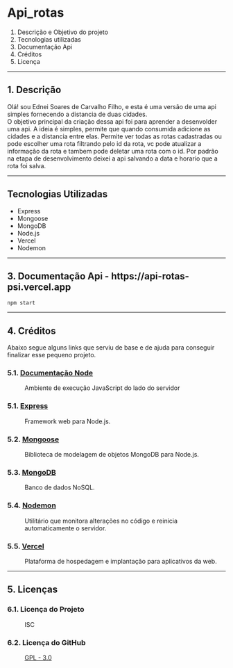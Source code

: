 # Api_rotas

1. Descrição e Objetivo do projeto
2. Tecnologias utilizadas
3. Documentação Api
4. Créditos
5. Licença

<hr>

<h2>1. Descrição </h2>
<p>Olá! sou Ednei Soares de Carvalho Filho, e esta é uma versão de uma api simples fornecendo a distancia de duas cidades. <br>
O objetivo principal da criação dessa api foi para aprender a desenvolder uma api. A ideia é simples, permite que quando consumida adicione as cidades e a distancia entre elas. Permite ver todas as rotas cadastradas ou pode escolher uma rota filtrando pelo id da rota, vc pode atualizar a informação da rota e tambem pode deletar uma rota com o id.
Por padrão na etapa de desenvolvimento deixei a api salvando a data e horario que a rota foi salva.</p>
</div>

<hr>

## Tecnologias Utilizadas

- Express
- Mongoose
- MongoDB
- Node.js
- Vercel
- Nodemon

</div>

<hr>

<h2>3. Documentação Api - https://api-rotas-psi.vercel.app </h2>

</div>

~~~
npm start
~~~

<hr>


<h2>4. Créditos</h2>
<p>Abaixo segue alguns links que serviu de base e de ajuda para conseguir finalizar esse pequeno projeto.</p>
<dl>
  <dt><h3>5.1. <a href="https://nodejs.org/pt-br/docs/"> Documentação Node</a></h3></dt>
  <dd>Ambiente de execução JavaScript do lado do servidor</dd>
  <dt><h3>5.1. <a href="https://expressjs.com/">Express</a></h3></dt>
  <dd>Framework web para Node.js.</dd>
  
  <dt><h3>5.2. <a href="https://mongoosejs.com/">Mongoose</a></h3></dt>
  <dd>Biblioteca de modelagem de objetos MongoDB para Node.js.</dd>
  
  <dt><h3>5.3. <a href="https://www.mongodb.com/">MongoDB</a></h3></dt>
  <dd>Banco de dados NoSQL.</dd>
  
  <dt><h3>5.4. <a href="https://nodemon.io/">Nodemon</a></h3></dt>
  <dd>Utilitário que monitora alterações no código e reinicia automaticamente o servidor.</dd>
  
  <dt><h3>5.5. <a href="https://vercel.com/">Vercel</a></h3></dt>
  <dd>Plataforma de hospedagem e implantação para aplicativos da web.</dd>

</dl>
</div>
      
<hr>

<h2>5. Licenças</h2>
<dl>
  <dt><h3>6.1. Licença do Projeto</h3></dt>
    <dd>ISC</dd>
  
  <dt><h3>6.2. Licença do GitHub</h3></dt>
    <dd><a href="https://github.com/ednsoares/Atividade-07/blob/main/LICENSE">GPL - 3.0</a></dd>
</dl>
</div>


